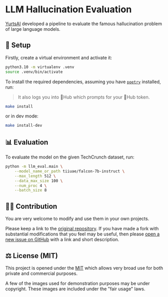 # LLM Hallucination Evaluation

[YurtsAI][yurtsai] developed a pipeline to evaluate the famous hallucination
problem of large language models.

## :wrench: Setup

Firstly, create a virtual environment and activate it:

```sh
python3.10 -m virtualenv .venv
source .venv/bin/activate
```

To install the required dependencies, assuming you have [`poetry`] installed, run:
> It also logs you into :hugs:Hub which prompts for your :hugs:Hub token.

```sh
make install
```

or in dev mode:

```sh
make install-dev
```

## :bar_chart: Evaluation

To evaluate the model on the given TechCrunch dataset, run:

```sh
python -m llm_eval.main \
    --model_name_or_path tiiuae/falcon-7b-instruct \
    --max_length 512 \
    --data_max_size 100 \
    --num_proc 4 \
    --batch_size 8
```

## :technologist: Contribution

You are very welcome to modify and use them in your own projects.

Please keep a link to the [original repository]. If you have made a fork with
substantial modifications that you feel may be useful, then please [open a new
issue on GitHub][issues] with a link and short description.

## :balance_scale: License (MIT)

This project is opened under the [MIT][license] which allows very
broad use for both private and commercial purposes.

A few of the images used for demonstration purposes may be under copyright.
These images are included under the "fair usage" laws.

[`poetry`]: https://python-poetry.org/
[tech-crunch]: https://techcrunch.com/
[yurtsai]: https://yurts.ai/

[original repository]: https://github.com/YurtsAI/llm-hallucination-eval
[issues]: https://github.com/YurtsAI/llm-hallucination-eval/issues
[license]: ./LICENSE
